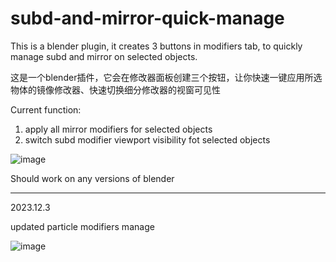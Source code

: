 # subd-and-mirror-quick-manage
This is a blender plugin, it creates 3 buttons in modifiers tab, to quickly manage subd and mirror on selected objects.

这是一个blender插件，它会在修改器面板创建三个按钮，让你快速一键应用所选物体的镜像修改器、快速切换细分修改器的视窗可见性

Current function:
1. apply all mirror modifiers for selected objects
2. switch subd modifier viewport visibility fot selected objects

![image](https://github.com/RolandVyens/subd-and-mirror-quick-manage/assets/30930721/e8a7c5bb-9f1a-4c63-a5ec-16e61c6a6791)

Should work on any versions of blender

----------

2023.12.3

updated particle modifiers manage

![image](https://github.com/RolandVyens/subd-and-mirror-quick-manage-blender/assets/30930721/c82a4405-bc78-418f-8af3-979d37549826)
